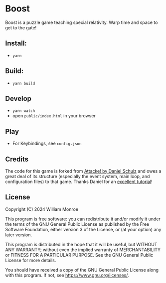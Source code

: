 # Boost

Boost is a puzzle game teaching special relativity. Warp time and space to get to the gate!

## Install:

-   `yarn`

## Build:

-   `yarn build`

## Develop

-   `yarn watch`
-   open `public/index.html` in your browser

## Play

-   For Keybindings, see `config.json`

## Credits

The code for this game is forked from
[Attacke! by Daniel Schulz](https://github.com/iamschulz/attacke) and owes a great deal of its
structure (especially the event system, main loop, and configuration files) to
that game. Thanks Daniel for an
[excellent tutorial](https://iamschulz.com/writing-a-game-in-typescript/)!

## License

Copyright (C) 2024 William Monroe

This program is free software: you can redistribute it and/or modify
it under the terms of the GNU General Public License as published by
the Free Software Foundation, either version 3 of the License, or
(at your option) any later version.

This program is distributed in the hope that it will be useful,
but WITHOUT ANY WARRANTY; without even the implied warranty of
MERCHANTABILITY or FITNESS FOR A PARTICULAR PURPOSE.  See the
GNU General Public License for more details.

You should have received a copy of the GNU General Public License
along with this program.  If not, see <https://www.gnu.org/licenses/>.
